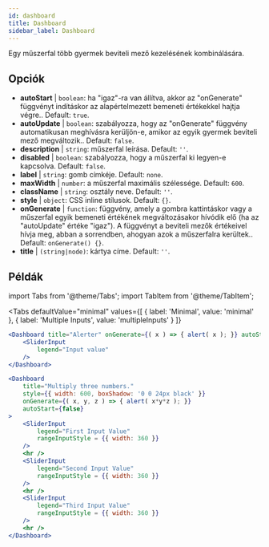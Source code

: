 ```yaml
--- 
id: dashboard 
title: Dashboard
sidebar_label: Dashboard 
---
```


Egy műszerfal több gyermek beviteli mező kezelésének kombinálására.

## Opciók

* __autoStart__ | `boolean`: ha "igaz"-ra van állítva, akkor az "onGenerate" függvényt indításkor az alapértelmezett bemeneti értékekkel hajtja végre.. Default: `true`.
* __autoUpdate__ | `boolean`: szabályozza, hogy az "onGenerate" függvény automatikusan meghívásra kerüljön-e, amikor az egyik gyermek beviteli mező megváltozik.. Default: `false`.
* __description__ | `string`: műszerfal leírása. Default: `''`.
* __disabled__ | `boolean`: szabályozza, hogy a műszerfal ki legyen-e kapcsolva. Default: `false`.
* __label__ | `string`: gomb címkéje. Default: `none`.
* __maxWidth__ | `number`: a műszerfal maximális szélessége. Default: `600`.
* __className__ | `string`: osztály neve. Default: `''`.
* __style__ | `object`: CSS inline stílusok. Default: `{}`.
* __onGenerate__ | `function`: függvény, amely a gombra kattintáskor vagy a műszerfal egyik bemeneti értékének megváltozásakor hívódik elő (ha az "autoUpdate" értéke "igaz"). A függvényt a beviteli mezők értékeivel hívja meg, abban a sorrendben, ahogyan azok a műszerfalra kerültek.. Default: `onGenerate() {}`.
* __title__ | `(string|node)`: kártya címe. Default: `''`.


## Példák

import Tabs from '@theme/Tabs';
import TabItem from '@theme/TabItem';

<Tabs
    defaultValue="minimal"
    values={[
        { label: 'Minimal', value: 'minimal' },
        { label: 'Multiple Inputs', value: 'multipleInputs' }
    ]}
>

<TabItem value="minimal"> 

```jsx live
<Dashboard title="Alerter" onGenerate={( x ) => { alert( x ); }} autoStart={false} >
    <SliderInput
        legend="Input value"
    />
</Dashboard>
```

</TabItem>

<TabItem value="multipleInputs" > 

```jsx live
<Dashboard 
    title="Multiply three numbers."
    style={{ width: 600, boxShadow: '0 0 24px black' }}
    onGenerate={( x, y, z ) => { alert( x*y*z ); }} 
    autoStart={false} 
>
    <SliderInput
        legend="First Input Value"
        rangeInputStyle = {{ width: 360 }}
    />
    <hr />
    <SliderInput
        legend="Second Input Value"
        rangeInputStyle = {{ width: 360 }}
    />
    <hr />
    <SliderInput
        legend="Third Input Value"
        rangeInputStyle = {{ width: 360 }}
    />
    <hr />
</Dashboard>
```

</TabItem>

</Tabs>

